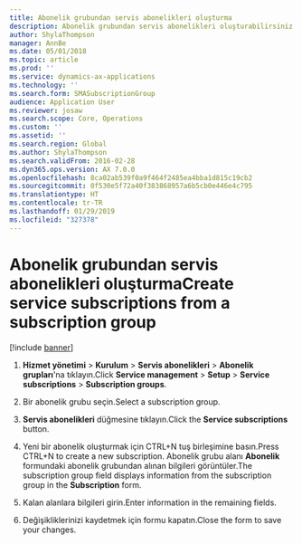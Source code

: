 ```yaml
---
title: Abonelik grubundan servis abonelikleri oluşturma
description: Abonelik grubundan servis abonelikleri oluşturabilirsiniz.
author: ShylaThompson
manager: AnnBe
ms.date: 05/01/2018
ms.topic: article
ms.prod: ''
ms.service: dynamics-ax-applications
ms.technology: ''
ms.search.form: SMASubscriptionGroup
audience: Application User
ms.reviewer: josaw
ms.search.scope: Core, Operations
ms.custom: ''
ms.assetid: ''
ms.search.region: Global
ms.author: ShylaThompson
ms.search.validFrom: 2016-02-28
ms.dyn365.ops.version: AX 7.0.0
ms.openlocfilehash: 8ca02ab539f0a9f464f2485ea4bba1d815c19cb2
ms.sourcegitcommit: 0f530e5f72a40f383868957a6b5cb0e446e4c795
ms.translationtype: HT
ms.contentlocale: tr-TR
ms.lasthandoff: 01/29/2019
ms.locfileid: "327378"
---
```

# <a name="create-service-subscriptions-from-a-subscription-group"></a><span data-ttu-id="3c317-103">Abonelik grubundan servis abonelikleri oluşturma</span><span class="sxs-lookup"><span data-stu-id="3c317-103">Create service subscriptions from a subscription group</span></span> 

[!include [banner](../includes/banner.md)]


1.  <span data-ttu-id="3c317-104">**Hizmet yönetimi** \> **Kurulum** \> **Servis abonelikleri** \> **Abonelik grupları**'na tıklayın.</span><span class="sxs-lookup"><span data-stu-id="3c317-104">Click **Service management** \> **Setup** \> **Service subscriptions** \> **Subscription groups**.</span></span>

2.  <span data-ttu-id="3c317-105">Bir abonelik grubu seçin.</span><span class="sxs-lookup"><span data-stu-id="3c317-105">Select a subscription group.</span></span>

3.  <span data-ttu-id="3c317-106">**Servis abonelikleri** düğmesine tıklayın.</span><span class="sxs-lookup"><span data-stu-id="3c317-106">Click the **Service subscriptions** button.</span></span>

4.  <span data-ttu-id="3c317-107">Yeni bir abonelik oluşturmak için CTRL+N tuş birleşimine basın.</span><span class="sxs-lookup"><span data-stu-id="3c317-107">Press CTRL+N to create a new subscription.</span></span> <span data-ttu-id="3c317-108">Abonelik grubu alanı **Abonelik** formundaki abonelik grubundan alınan bilgileri görüntüler.</span><span class="sxs-lookup"><span data-stu-id="3c317-108">The subscription group field displays information from the subscription group in the **Subscription** form.</span></span>

5.  <span data-ttu-id="3c317-109">Kalan alanlara bilgileri girin.</span><span class="sxs-lookup"><span data-stu-id="3c317-109">Enter information in the remaining fields.</span></span>

6.  <span data-ttu-id="3c317-110">Değişikliklerinizi kaydetmek için formu kapatın.</span><span class="sxs-lookup"><span data-stu-id="3c317-110">Close the form to save your changes.</span></span>

  


